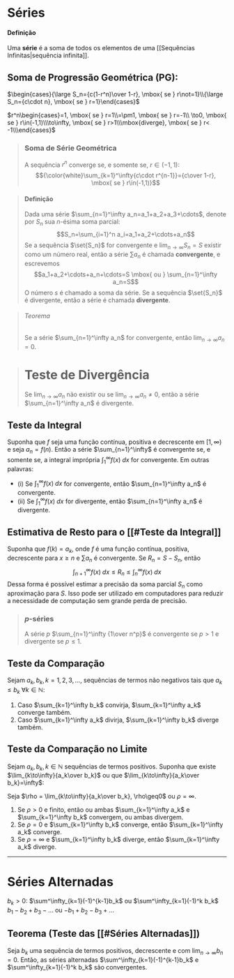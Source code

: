# Séries
#### Definição

Uma **série** é a soma de todos os elementos de uma [[Sequências Infinitas|sequência infinita]].

## Soma de Progressão Geométrica (PG):

$\begin{cases}{\large S_n={c(1-r^n)\over 1-r}, \mbox{ se } r\not=1}\\{\large S_n={c\cdot n}, \mbox{ se } r=1}\end{cases}$

$r^n\begin{cases}=1, \mbox{ se } r=1\\=\pm1, \mbox{ se } r=-1\\ \to0, \mbox{ se } r\in(-1,1)\\\to\infty, \mbox{ se } r>1\\\mbox{diverge}, \mbox{ se } r< -1\\\end{cases}$

>### Soma de Série Geométrica
>  A sequência $r^n$ converge se, e somente se, $r\in(-1,1)$:
> $${\color{white}\sum_{k=1}^\infty{c\cdot r^{n-1}}={c\over 1-r}, \mbox{ se } r\in(-1,1)}$$

>#### Definição
>Dada uma série $\sum_{n=1}^\infty a_n=a_1+a_2+a_3+\cdots$, denote por $S_n$ sua $n$-ésima soma parcial:
>$$S_n=\sum_{i=1}^n a_i=a_1+a_2+\cdots+a_n$$
>Se a sequência $\set{S_n}$ for convergente e $\lim_{n\to\infty}S_n=S$ existir como um número real, então a série $\sum a_n$ é chamada **convergente**, e escrevemos
>$$a_1+a_2+\cdots+a_n+\cdots=S \mbox{ ou } \sum_{n=1}^\infty a_n=S$$
>O número $s$ é chamado a soma da série. Se a sequência $\set{S_n}$ é divergente, então a série é chamada **divergente**.

>###### Teorema
>Se a série $\sum_{n=1}^\infty a_n$ for convergente, então $\lim_{n\to\infty}a_n=0$.

># Teste de Divergência
>Se $\lim_{n\to\infty}a_n$ não existir ou se $\lim_{n\to\infty}a_n\not=0$, então a série $\sum_{n=1}^\infty a_n$ é divergente.

## Teste da Integral
Suponha que $f$ seja uma função contínua, positiva e decrescente em $[1,\infty)$ e seja $a_n=f(n)$. Então a série $\sum_{n=1}^\infty$ é convergente se, e somente se, a integral imprópria $\int_1^\infty f(x)\;dx$ for convergente. Em outras palavras: 

+ (i) Se $\int_1^\infty f(x) \;dx$ for convergente, então $\sum_{n=1}^\infty a_n$ é convergente.
+ (ii) Se $\int_1^\infty f(x) \;dx$ for divergente, então $\sum_{n=1}^\infty a_n$ é divergente.

## Estimativa de Resto para o [[#Teste da Integral]]
Suponha que $f(k)=a_k$, onde $f$ é uma função contínua, positiva, decrescente para $x\geq n$ e $\sum a_n$ é convergente. Se $R_n=S-S_n$, então
$$\int_{n+1}^\infty f(x)\;dx\leq R_n\leq\int_n^\infty f(x)\;dx$$
Dessa forma é possível estimar a precisão da soma parcial $S_n$ como aproximação para $S$. Isso pode ser utilizado em computadores para reduzir a necessidade de computação sem grande perda de precisão.

> ### $p$-séries
> A série $p$ $\sum_{n=1}^\infty {1\over n^p}$ é convergente se $p>1$ e divergente se $p\leq1$.

## Teste da Comparação
Sejam $a_k,b_k,k=1,2,3,\ldots$, sequências de termos não negativos tais que $a_k\leq b_k\;\forall k\in\mathbb{N}$:
1. Caso $\sum_{k=1}^\infty b_k$ convirja, $\sum_{k=1}^\infty a_k$ converge também.
2. Caso $\sum_{k=1}^\infty a_k$ divirja, $\sum_{k=1}^\infty b_k$ diverge também.

## Teste da Comparação no Limite
Sejam $a_k,b_k,k\in\mathbb{N}$ sequências de termos positivos. Suponha que existe $\lim_{k\to\infty}{a_k\over b_k}$ ou que $\lim_{k\to\infty}{a_k\over b_k}=\infty$:

Seja $\rho = \lim_{k\to\infty}{a_k\over b_k}, \rho\geq0$ ou $\rho=\infty$.
1. Se $\rho>0$ e finito, então ou ambas $\sum_{k=1}^\infty a_k$ e $\sum_{k=1}^\infty b_k$ convergem, ou ambas divergem.
2. Se $\rho=0$ e $\sum_{k=1}^\infty b_k$ converge, então $\sum_{k=1}^\infty a_k$ converge.
3. Se $\rho=\infty$ e $\sum_{k=1}^\infty b_k$ diverge, então $\sum_{k=1}^\infty a_k$ diverge.

---
# Séries Alternadas
$b_k>0:$
$\sum^\infty_{k=1}(-1)^{k-1}b_k$ ou $\sum^\infty_{k=1}(-1)^k b_k$
$b_1-b_2+b_3-\ldots$ ou $-b_1+b_2-b_3+\ldots$

## Teorema (Teste das [[#Séries Alternadas]])
Seja ${b_k}$ uma sequência de termos positivos, decrescente e com $\lim_{n\to\infty}b_n=0$. Então, as séries alternadas $\sum^\infty_{k=1}(-1)^{k-1}b_k$ e $\sum^\infty_{k=1}(-1)^k b_k$ são convergentes.